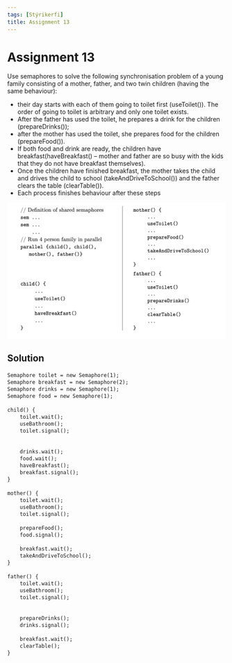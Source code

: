```yaml
---
tags: [Stýrikerfi]
title: Assignment 13
---
```


# Assignment 13

Use semaphores to solve the following synchronisation problem of a young family consisting
of a mother, father, and two twin children (having the same behaviour): 

* their day starts with each of them going to toilet first (useToilet()). The order of going to toilet is arbitrary and only one toilet exists. 
* After the father has used the toilet, he prepares a drink for the children (prepareDrinks());
* after the mother has used the toilet, she prepares food for the children (prepareFood()). 
* If both food and drink are ready, the children have breakfast(haveBreakfast() – mother and father are so busy with the kids that they do not have breakfast themselves). 
* Once the children have finished breakfast, the mother takes the child and drives the child to school (takeAndDriveToSchool()) and the father clears the table
(clearTable()). 
* Each process finishes behaviour after these steps    

![sema](Screenshots/sema.png)

## Solution

```
Semaphore toilet = new Semaphore(1);
Semaphore breakfast = new Semaphore(2);
Semaphore drinks = new Semaphore(1);
Semaphore food = new Semaphore(1);

child() {
    toilet.wait();     
    useBathroom();
    toilet.signal();


    drinks.wait();
    food.wait();
    haveBreakfast();
    breakfast.signal();           
}

mother() {
    toilet.wait();
    useBathroom();
    toilet.signal();            

    prepareFood();
    food.signal();            

    breakfast.wait();
    takeAndDriveToSchool();
}

father() {      
    toilet.wait();      
    useBathroom();   
    toilet.signal();


    prepareDrinks();
    drinks.signal();

    breakfast.wait();
    clearTable();      
}
```
